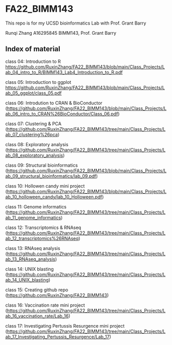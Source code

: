 # FA22_BIMM143
This repo is for my UCSD bioinformatics Lab with Prof. Grant Barry

Runqi Zhang
A16295845
BIMM143, Prof. Grant Barry

## Index of material

class 04: Introduction to R https://github.com/RuxinZhang/FA22_BIMM143/blob/main/Class_Projects/Lab_04_intro_to_R/BIMM143_Lab4_Introduction_to_R.pdf

class 05: Introduction to ggplot https://github.com/RuxinZhang/FA22_BIMM143/blob/main/Class_Projects/Lab_05_ggplot/class_05.pdf

class 06: Introdution to CRAN & BioConductor (https://github.com/RuxinZhang/FA22_BIMM143/blob/main/Class_Projects/Lab_06_intro_to_CRAN%26BioConductor/Class_06.pdf)

class 07: Clustering & PCA (https://github.com/RuxinZhang/FA22_BIMM143/tree/main/Class_Projects/Lab_07_clustering%26pca)

class 08: Exploratory analysis (https://github.com/RuxinZhang/FA22_BIMM143/tree/main/Class_Projects/Lab_08_exploratory_analysis)

class 09: Structural bioinformatics (https://github.com/RuxinZhang/FA22_BIMM143/blob/main/Class_Projects/Lab_09_structural_bioinformatics/lab_09.pdf)

class 10: Hollowen candy mini project (https://github.com/RuxinZhang/FA22_BIMM143/blob/main/Class_Projects/Lab_10_holloween_candy/lab_10_Holloween.pdf)

class 11: Genome informatics (https://github.com/RuxinZhang/FA22_BIMM143/tree/main/Class_Projects/Lab_11_genome_informatics)

class 12: Transcriptomics & RNAseq (https://github.com/RuxinZhang/FA22_BIMM143/tree/main/Class_Projects/Lab_12_transcriptomics%26RNAseq)

class 13: RNAseq analysis (https://github.com/RuxinZhang/FA22_BIMM143/tree/main/Class_Projects/Lab_13_RNAseq_analysis)

class 14: UNIX blasting (https://github.com/RuxinZhang/FA22_BIMM143/tree/main/Class_Projects/Lab_14_UNIX_blasting)

class 15: Creating github repo (https://github.com/RuxinZhang/FA22_BIMM143)

class 16: Vaccination rate mini project (https://github.com/RuxinZhang/FA22_BIMM143/tree/main/Class_Projects/Lab_16_vaccination_rate/Lab_16)

class 17: Investigating Pertussis Resurgence mini project (https://github.com/RuxinZhang/FA22_BIMM143/tree/main/Class_Projects/Lab_17_Investigating_Pertussis_Resurgence/Lab_17)

